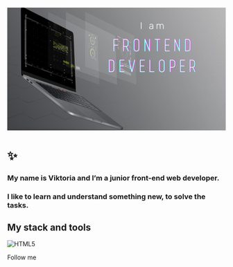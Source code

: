 ![Header](https://github.com/avviktoria/avviktoria/blob/main/assets/header.png)

# :sparkles:

### My name is Viktoria and I’m a junior front-end web developer.

### I like to learn and understand something new, to solve the tasks.

## My stack and tools

![HTML5](https://img.shields.io/badge/-HTML5-#535353?style=for-the-badge&logo=HTML&logoColor=#c5400b)

Follow me
